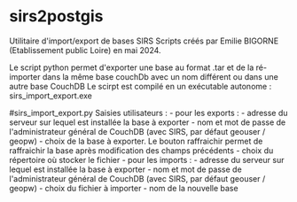# sirs2postgis
Utilitaire d'import/export de bases SIRS
Scripts créés par Emilie BIGORNE (Etablissement public Loire) en mai 2024.
 
Le script python permet d'exporter une base au format .tar et de la ré-importer dans la même base couchDb avec un nom différent ou dans une autre base CouchDB
Le scirpt est compilé en un exécutable autonome : sirs_import_export.exe

#sirs_import_export.py
 Saisies utilisateurs : 
 	- pour les exports : 
		- adresse du serveur sur lequel est installée la base à exporter
		- nom et mot de passe de l'administrateur général de CouchDB (avec SIRS, par défaut geouser / geopw)
		- choix de la base à exporter. Le bouton raffraichir permet de raffraichir la base après modification des champs précédents
		- choix du répertoire où stocker le fichier
	- pour les imports : 
		- adresse du serveur sur lequel est installée la base à exporter
		- nom et mot de passe de l'administrateur général de CouchDB (avec SIRS, par défaut geouser / geopw)
		- choix du fichier à importer
		- nom de la nouvelle base




